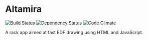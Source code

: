 Altamira
========

[![Build Status](https://travis-ci.org/nsrr/altamira.svg?branch=master)](https://travis-ci.org/nsrr/altamira)
[![Dependency Status](https://gemnasium.com/nsrr/altamira.svg)](https://gemnasium.com/nsrr/altamira)
[![Code Climate](https://codeclimate.com/github/nsrr/altamira/badges/gpa.svg)](https://codeclimate.com/github/nsrr/altamira)


A rack app aimed at fast EDF drawing using HTML and JavaScript.
